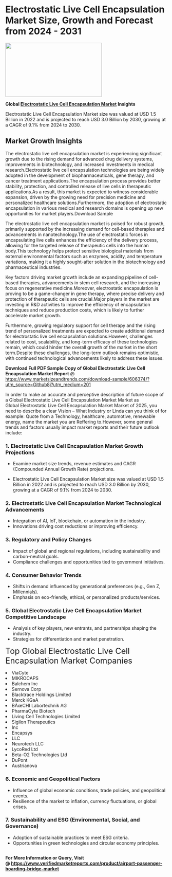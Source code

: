 <H1>Electrostatic Live Cell Encapsulation Market Size, Growth and Forecast from 2024 - 2031</H1><img class="aligncenter size-medium wp-image-584254" src="https://thirdeyenews.in/wp-content/uploads/2024/09/Global-Market-Research-300x168.jpeg" alt="" width="300" height="168" /><p><strong>Global&nbsp;<a href="https://www.marketsizeandtrends.com/download-sample/606374/?utm_source=Github8j?utm_medium=201">Electrostatic Live Cell Encapsulation Market</a> Insights</strong></p><p>Electrostatic Live Cell Encapsulation Market size was valued at USD 1.5 Billion in 2022 and is projected to reach USD 3.0 Billion by 2030, growing at a CAGR of 9.1% from 2024 to 2030.</p><p><h2>Market Growth Insights</h2> <p>The electrostatic live cell encapsulation market is experiencing significant growth due to the rising demand for advanced drug delivery systems, improvements in biotechnology, and increased investments in medical research.Electrostatic live cell encapsulation technologies are being widely adopted in the development of biopharmaceuticals, gene therapy, and cancer treatment applications.The encapsulation process provides better stability, protection, and controlled release of live cells in therapeutic applications.As a result, this market is expected to witness considerable expansion, driven by the growing need for precision medicine and personalized healthcare solutions.Furthermore, the adoption of electrostatic encapsulation in various medical and research domains is opening up new opportunities for market players.Download Sample</p> <p>The electrostatic live cell encapsulation market is poised for robust growth, primarily supported by the increasing demand for cell-based therapies and advancements in nanotechnology.The use of electrostatic forces in encapsulating live cells enhances the efficiency of the delivery process, allowing for the targeted release of therapeutic cells into the human body.This technology helps protect sensitive biological materials from external environmental factors such as enzymes, acidity, and temperature variations, making it a highly sought-after solution in the biotechnology and pharmaceutical industries.</p> <p>Key factors driving market growth include an expanding pipeline of cell-based therapies, advancements in stem cell research, and the increasing focus on regenerative medicine.Moreover, electrostatic encapsulation is proving to be a game-changer in gene therapy, where precise delivery and protection of therapeutic cells are crucial.Major players in the market are investing in R&D activities to improve the efficiency of encapsulation techniques and reduce production costs, which is likely to further accelerate market growth.</p> <p>Furthermore, growing regulatory support for cell therapy and the rising trend of personalized treatments are expected to create additional demand for electrostatic live cell encapsulation solutions.However, challenges related to cost, scalability, and long-term efficacy of these technologies remain, which could hinder the overall growth of the market in the short term.Despite these challenges, the long-term outlook remains optimistic, with continued technological advancements likely to address these issues.</p> <p></p><p><span class=""><strong>Download Full PDF Sample Copy of Global Electrostatic Live Cell Encapsulation Market Report</strong> @ <a href="https://www.marketsizeandtrends.com/download-sample/606374/?utm_source=Github8j?utm_medium=201" target="_blank">https://www.marketsizeandtrends.com/download-sample/606374/?utm_source=Github8j?utm_medium=201</a></span></p><p>In order to make an accurate and perceptive description of future scope of a Global&nbsp;Electrostatic Live Cell Encapsulation Market Market as Global&nbsp;Electrostatic Live Cell Encapsulation Market Market of 2025, you need to describe a clear Vision &ndash; What Industry or Linda can you think of for example: Quote from a Technology, healthcare, automotive, renewable energy, name the market you are Reffering to.However, some general trends and factors usually impact market reports and their future outlook include:</p><h3>1.&nbsp;<strong>Electrostatic Live Cell Encapsulation Market Growth Projections</strong></h3><ul><li>Examine market size trends, revenue estimates and CAGR (Compounded Annual Growth Rate) projections.</li><li><p>Electrostatic Live Cell Encapsulation Market size was valued at USD 1.5 Billion in 2022 and is projected to reach USD 3.0 Billion by 2030, growing at a CAGR of 9.1% from 2024 to 2030.</p></li></ul><h3>2.&nbsp;<strong>Electrostatic Live Cell Encapsulation Market Technological Advancements</strong></h3><ul><li>Integration of AI, IoT, blockchain, or automation in the industry.</li><li>Innovations driving cost reductions or improving efficiency.</li></ul><h3>3.&nbsp;<strong>Regulatory and Policy Changes</strong></h3><ul><li>Impact of global and regional regulations, including sustainability and carbon-neutral goals.</li><li>Compliance challenges and opportunities tied to government initiatives.</li></ul><h3>4.&nbsp;<strong>Consumer Behavior Trends</strong></h3><ul><li>Shifts in demand influenced by generational preferences (e.g., Gen Z, Millennials).</li><li>Emphasis on eco-friendly, ethical, or personalized products/services.</li></ul><h3>5.&nbsp;<strong>Global Electrostatic Live Cell Encapsulation Market Competitive Landscape</strong></h3><ul><li>Analysis of key players, new entrants, and partnerships shaping the industry.</li><li>Strategies for differentiation and market penetration.</li></ul><p data-pm-slice="1 1 []"><span style="color: inherit; font-family: inherit; font-size: 25px;">Top Global Electrostatic Live Cell Encapsulation Market Companies</span></p><div class="" data-test-id=""><p><li>ViaCyte</li><li> MIKROCAPS</li><li> Balchem Inc</li><li> Sernova Corp</li><li> Blacktrace Holdings Limited</li><li> Merck KGaA</li><li> BÃœCHI Labortechnik AG</li><li> PharmaCyte Biotech</li><li> Living Cell Technologies Limited</li><li> Sigilon Therapeutics</li><li> Inc</li><li> Encapsys</li><li> LLC</li><li> Neurotech LLC</li><li> LycoRed Ltd</li><li> Beta-O2 Technologies Ltd</li><li> DuPont</li><li> Austrianova</li></p></div><h3>6.&nbsp;<strong>Economic and Geopolitical Factors</strong></h3><ul><li>Influence of global economic conditions, trade policies, and geopolitical events.</li><li>Resilience of the market to inflation, currency fluctuations, or global crises.</li></ul><h3>7.&nbsp;<strong>Sustainability and ESG (Environmental, Social, and Governance)</strong></h3><ul><li>Adoption of sustainable practices to meet ESG criteria.</li><li>Opportunities in green technologies and circular economy principles.</li></ul><h2><strong style="font-size: 14px;">For More Information or Query, Visit @&nbsp;</strong><a style="background-color: #ffffff; font-size: 14px;" href="https://www.marketsizeandtrends.com/report/electrostatic-live-cell-encapsulation-market/" target="_blank">https://www.verifiedmarketreports.com/product/airport-passenger-boarding-bridge-market</a></h2>